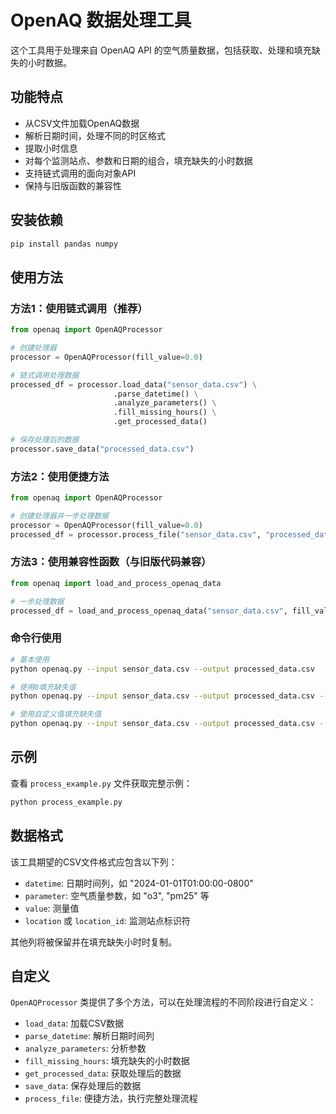 # OpenAQ 数据处理工具

这个工具用于处理来自 OpenAQ API 的空气质量数据，包括获取、处理和填充缺失的小时数据。

## 功能特点

- 从CSV文件加载OpenAQ数据
- 解析日期时间，处理不同的时区格式
- 提取小时信息
- 对每个监测站点、参数和日期的组合，填充缺失的小时数据
- 支持链式调用的面向对象API
- 保持与旧版函数的兼容性

## 安装依赖

```bash
pip install pandas numpy
```

## 使用方法

### 方法1：使用链式调用（推荐）

```python
from openaq import OpenAQProcessor

# 创建处理器
processor = OpenAQProcessor(fill_value=0.0)

# 链式调用处理数据
processed_df = processor.load_data("sensor_data.csv") \
                       .parse_datetime() \
                       .analyze_parameters() \
                       .fill_missing_hours() \
                       .get_processed_data()

# 保存处理后的数据
processor.save_data("processed_data.csv")
```

### 方法2：使用便捷方法

```python
from openaq import OpenAQProcessor

# 创建处理器并一步处理数据
processor = OpenAQProcessor(fill_value=0.0)
processed_df = processor.process_file("sensor_data.csv", "processed_data.csv")
```

### 方法3：使用兼容性函数（与旧版代码兼容）

```python
from openaq import load_and_process_openaq_data

# 一步处理数据
processed_df = load_and_process_openaq_data("sensor_data.csv", fill_value=0.0)
```

### 命令行使用

```bash
# 基本使用
python openaq.py --input sensor_data.csv --output processed_data.csv

# 使用0填充缺失值
python openaq.py --input sensor_data.csv --output processed_data.csv --fill_zero

# 使用自定义值填充缺失值
python openaq.py --input sensor_data.csv --output processed_data.csv --fill_value -1
```

## 示例

查看 `process_example.py` 文件获取完整示例：

```bash
python process_example.py
```

## 数据格式

该工具期望的CSV文件格式应包含以下列：

- `datetime`: 日期时间列，如 "2024-01-01T01:00:00-0800"
- `parameter`: 空气质量参数，如 "o3", "pm25" 等
- `value`: 测量值
- `location` 或 `location_id`: 监测站点标识符

其他列将被保留并在填充缺失小时时复制。

## 自定义

`OpenAQProcessor` 类提供了多个方法，可以在处理流程的不同阶段进行自定义：

- `load_data`: 加载CSV数据
- `parse_datetime`: 解析日期时间列
- `analyze_parameters`: 分析参数
- `fill_missing_hours`: 填充缺失的小时数据
- `get_processed_data`: 获取处理后的数据
- `save_data`: 保存处理后的数据
- `process_file`: 便捷方法，执行完整处理流程 